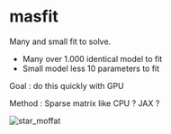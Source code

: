 # masfit

Many and small fit to solve.

* Many over 1.000 identical model to fit
* Small model less 10 parameters to fit

Goal : do this quickly with GPU 

Method : Sparse matrix like CPU ? JAX ?

![star_moffat](https://github.com/user-attachments/assets/3c99fbd4-3d00-4ebb-b2dc-6530ca4d2e03)
